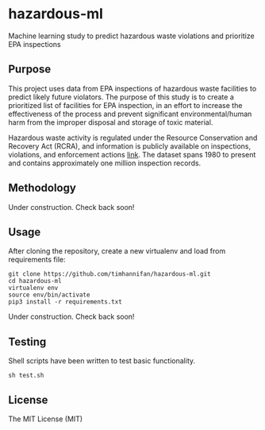 # hazardous-ml
Machine learning study to predict hazardous waste violations and prioritize EPA inspections

## Purpose
This project uses data from EPA inspections of hazardous waste facilities to predict likely future violators. The purpose of this study is to create a prioritized list of facilities for EPA inspection, in an effort to increase the effectiveness of the process and prevent significant environmental/human harm from the improper disposal and storage of toxic material.

Hazardous waste activity is regulated under the Resource Conservation and Recovery Act (RCRA), and information is publicly available on inspections, violations, and enforcement actions [link](https://echo.epa.gov/tools/data-downloads/rcrainfo-download-summary#download_files). The dataset spans 1980 to present and contains approximately one million inspection records.

## Methodology
Under construction. Check back soon!

## Usage
After cloning the repository, create a new virtualenv and load from requirements file:
```
git clone https://github.com/timhannifan/hazardous-ml.git
cd hazardous-ml
virtualenv env
source env/bin/activate
pip3 install -r requirements.txt
```

Under construction. Check back soon!

## Testing
Shell scripts have been written to test basic functionality.
```
sh test.sh
```
## License
The MIT License (MIT)
